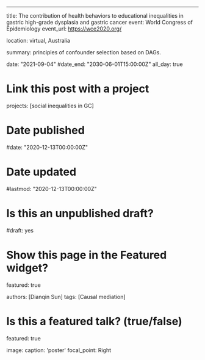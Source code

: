 ---
title: The contribution of health behaviors to educational inequalities in gastric high-grade dysplasia and gastric cancer
event: World Congress of Epidemiology
event_url: https://wce2020.org/

location: virtual, Australia

summary: principles of confounder selection based on DAGs.

date: "2021-09-04"
#date_end: "2030-06-01T15:00:00Z"
all_day: true

# Link this post with a project
projects: [social inequalities in GC]

# Date published
#date: "2020-12-13T00:00:00Z"

# Date updated
#lastmod: "2020-12-13T00:00:00Z"

# Is this an unpublished draft?
#draft: yes

# Show this page in the Featured widget?
featured: true

authors: [Dianqin Sun]
tags: [Causal mediation]

# Is this a featured talk? (true/false)
featured: true

image:
  caption: 'poster'
  focal_point: Right



